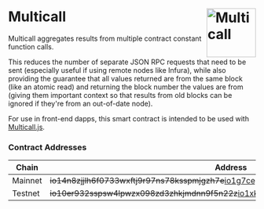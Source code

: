 # Multicall <img width="100" align="right" alt="Multicall" src="https://user-images.githubusercontent.com/304108/55666937-320cb180-5888-11e9-907b-48ba66150523.png" />

Multicall aggregates results from multiple contract constant function calls.

This reduces the number of separate JSON RPC requests that need to be sent
(especially useful if using remote nodes like Infura), while also providing the
guarantee that all values returned are from the same block (like an atomic read)
and returning the block number the values are from (giving them important
context so that results from old blocks can be ignored if they're from an
out-of-date node).

For use in front-end dapps, this smart contract is intended to be used with
[Multicall.js](https://github.com/makerdao/multicall.js).

### Contract Addresses
| Chain   | Address |
| ------- | ------- |
| Mainnet | <s>io14n8zjjlh6f0733wxftj9r97ns78ksspmjgzh7e</s>[io1g7cep0agseugchuhfvjwry5cpwufwvkekqmvtv](https://iotexscan.io/address/io1g7cep0agseugchuhfvjwry5cpwufwvkekqmvtv) |
| Testnet | <s>io10er932sspsw4lpwzx098zd3zhkjmdnn9f5n22z</s>[io1xkvdfhpeelmtux607fjqzfml0vkjut4g3h4pud](https://testnet.iotexscan.io/address/io1xkvdfhpeelmtux607fjqzfml0vkjut4g3h4pud) |
